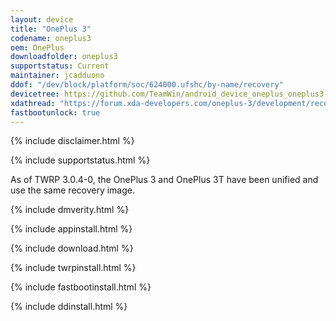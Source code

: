 ```yaml
---
layout: device
title: "OnePlus 3"
codename: oneplus3
oem: OnePlus
downloadfolder: oneplus3
supportstatus: Current
maintainer: jcadduono
ddof: "/dev/block/platform/soc/624000.ufshc/by-name/recovery"
devicetree: https://github.com/TeamWin/android_device_oneplus_oneplus3
xdathread: "https://forum.xda-developers.com/oneplus-3/development/recovery-official-twrp-oneplus-3-3t-t3543391"
fastbootunlock: true
---
```


{% include disclaimer.html %}

{% include supportstatus.html %}

<p class="text">As of TWRP 3.0.4-0, the OnePlus 3 and OnePlus 3T have been unified and use the same recovery image.</p>

{% include dmverity.html %}

{% include appinstall.html %}

{% include download.html %}

{% include twrpinstall.html %}

{% include fastbootinstall.html %}

{% include ddinstall.html %}
